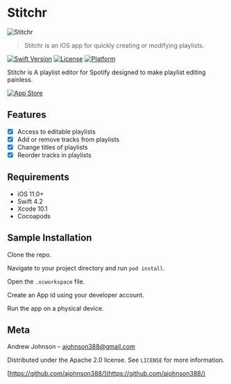# Stitchr

![Stitchr](https://github.com/ajohnson388/Stitcher/blob/master/images/Stitchr-Logo.png)

> Stitchr is an iOS app for quickly creating or modifying playlists.

[![Swift Version][swift-image]][swift-url]
[![License][license-image]][license-url]
[![Platform][platform-image]][platform-url]

Stitchr is A playlist editor for Spotify designed to make playlist editing painless.


[![App Store][app-store-image]][app-store-url]

## Features

- [x] Access to editable playlists
- [x] Add or remove tracks from playlists
- [x] Change titles of playlists
- [x] Reorder tracks in playlists

## Requirements

- iOS 11.0+
- Swift 4.2
- Xcode 10.1
- Cocoapods

## Sample Installation

Clone the repo.

Navigate to your project directory and run `pod install`.

Open the `.xcworkspace` file.

Create an App id using your developer account.

Run the app on a physical device.

## Meta
Andrew Johnson – ajohnson388@gmail.com

Distributed under the Apache 2.0 license. See ``LICENSE`` for more information.

[https://github.com/ajohnson388/](https://github.com/ajohnson388/)

[swift-image]:https://img.shields.io/badge/swift-4.2-orange.svg
[swift-url]: https://swift.org/
[test-coverage-image]:https://img.shields.io/badge/Coverage-80%25-orange.svg
[license-image]: https://img.shields.io/badge/License-Apache%202.0-blue.svg
[license-url]: LICENSE
[platform-image]:https://img.shields.io/badge/platform-iOS-green.svg?style=flat
[platform-url]:https://developer.apple.com/
[app-store-image]:https://github.com/ajohnson388/Stitcher/blob/master/images/App-Store-badge.png
[app-store-url]:https://itunes.apple.com/us/app/stitchr/id1451642579?ls=1&mt=8
